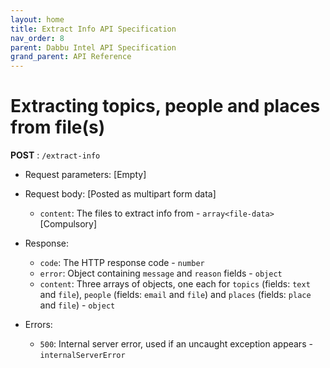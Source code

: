 ```yaml
---
layout: home
title: Extract Info API Specification
nav_order: 8
parent: Dabbu Intel API Specification
grand_parent: API Reference
---
```


# Extracting topics, people and places from file(s)

**POST** : `/extract-info`

- Request parameters: [Empty]

- Request body: [Posted as multipart form data]

  - `content`: The files to extract info from - `array<file-data>` [Compulsory]

- Response:

  - `code`: The HTTP response code - `number`
  - `error`: Object containing `message` and `reason` fields - `object`
  - `content`: Three arrays of objects, one each for `topics` (fields: `text` and `file`), `people` (fields: `email` and `file`) and `places` (fields: `place` and `file`) - `object`

- Errors:
  - `500`: Internal server error, used if an uncaught exception appears - `internalServerError`
